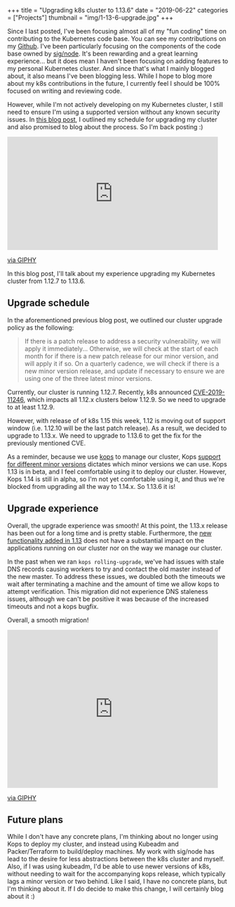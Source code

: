 +++
title = "Upgrading k8s cluster to 1.13.6"
date = "2019-06-22"
categories = ["Projects"]
thumbnail = "img/1-13-6-upgrade.jpg"
+++


Since I last posted, I've been focusing almost all of my "fun coding" time on
contributing to the Kubernetes code base. You can see my contributions on my
[Github](https://github.com/mattjmcnaughton). I've been particularly focusing on
the components of the code base owned by
[sig/node](https://github.com/kubernetes/community/tree/master/sig-node). It's
been rewarding and a great learning experience... but it does mean I haven't
been focusing on adding features to my personal Kubernetes cluster. And since
that's what I mainly blogged about, it also means I've been blogging less. While
I hope to blog more about my k8s contributions in the future, I currently feel I
should be 100% focused on writing and reviewing code.

However, while I'm not actively developing on my Kubernetes cluster, I still
need to ensure I'm using a supported version without any known security issues.
In [this blog post](post/update-schedule-for-k8s-cluster/), I outlined my
schedule for upgrading my cluster and also promised to blog about the process.
So I'm back posting :)

<iframe src="https://giphy.com/embed/5mYwgGvIR2GN2g0ZZj" width="480"
height="258" frameBorder="0" class="giphy-embed" allowFullScreen></iframe><p><a
href="https://giphy.com/gifs/snl-saturday-night-live-season-44-5mYwgGvIR2GN2g0ZZj">via
GIPHY</a></p>

In this blog post, I'll talk about my experience upgrading my Kubernetes cluster
from 1.12.7 to 1.13.6.

## Upgrade schedule

In the aforementioned previous blog post, we outlined our cluster upgrade policy
as the following:


> If there is a patch release to address a security vulnerability, we will apply it immediately...
> Otherwise, we will check at the start of each month for if there is a new patch
> release for our minor version, and will apply it if so. On a quarterly cadence,
> we will check if there is a new minor version release, and update if
> necessary to ensure we are using one of the three latest minor versions.


Currently, our cluster is running 1.12.7. Recently, k8s announced
[CVE-2019-11246](https://groups.google.com/forum/#!topic/kubernetes-dev/OxFMDVnqk60), which impacts
all 1.12.x clusters below 1.12.9. So we need to upgrade to at least 1.12.9.

However, with release of of k8s 1.15 this week, 1.12 is moving out of support window (i.e.
1.12.10 will be the last patch release). As a result, we decided to upgrade to 1.13.x. We
need to upgrade to 1.13.6 to get the fix for the previously mentioned CVE.

As a reminder, because we use [kops](https://github.com/kubernetes/kops) to manage our cluster, Kops
[support for different minor versions](https://github.com/kubernetes/kops#kubernetes-version-support)
dictates which minor versions we can use. Kops 1.13 is in beta, and I feel
comfortable using it to deploy our cluster. However, Kops 1.14 is still in
alpha, so I'm not yet comfortable using it, and thus we're blocked from
upgrading all the way to 1.14.x. So 1.13.6 it is!

## Upgrade experience

Overall, the upgrade experience was smooth! At this point, the 1.13.x release
has been out for a long time and is pretty stable. Furthermore, the
[new functionality added in
1.13](https://kubernetes.io/blog/2018/12/03/kubernetes-1-13-release-announcement/) does not
have a substantial impact on the applications running on our cluster nor on the
way we manage our cluster.

In the past when we ran `kops rolling-upgrade`, we've had issues with stale DNS
records causing workers to try and contact the old master instead of the new
master. To address these issues, we doubled both the timeouts we wait after
terminating a machine and the amount of time we allow kops to attempt
verification. This migration did not experience DNS staleness issues, although
we can't be positive it was because of the increased timeouts and not a kops
bugfix.

Overall, a smooth migration!

<iframe src="https://giphy.com/embed/A6aHBCFqlE0Rq" width="480" height="360"
frameBorder="0" class="giphy-embed" allowFullScreen></iframe><p><a
href="https://giphy.com/gifs/the-simpsons-swag-homer-simpson-A6aHBCFqlE0Rq">via
GIPHY</a></p>

## Future plans

While I don't have any concrete plans, I'm thinking about no longer using Kops
to deploy my cluster, and instead using Kubeadm and Packer/Terraform to build/deploy
machines. My work with sig/node has lead to the desire for less abstractions
between the k8s cluster and myself. Also, if I was using kubeadm, I'd be
able to use newer versions of k8s, without needing to wait for the accompanying
kops release, which typically lags a minor version or two behind. Like I said, I
have no concrete plans, but I'm thinking about it. If I do decide to make this
change, I will certainly blog about it :)
